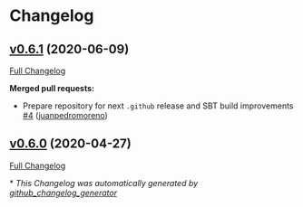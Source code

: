 # Changelog

## [v0.6.1](https://github.com/scala-exercises/scala-exercises-runtime/tree/v0.6.1) (2020-06-09)

[Full Changelog](https://github.com/scala-exercises/scala-exercises-runtime/compare/v0.6.0...v0.6.1)

**Merged pull requests:**

- Prepare repository for next `.github` release and SBT build improvements [\#4](https://github.com/scala-exercises/scala-exercises-runtime/pull/4) ([juanpedromoreno](https://github.com/juanpedromoreno))

## [v0.6.0](https://github.com/scala-exercises/scala-exercises-runtime/tree/v0.6.0) (2020-04-27)

[Full Changelog](https://github.com/scala-exercises/scala-exercises-runtime/compare/bb689de25da859e30f66b4a9e6b5f500c60300f4...v0.6.0)



\* *This Changelog was automatically generated by [github_changelog_generator](https://github.com/github-changelog-generator/github-changelog-generator)*
